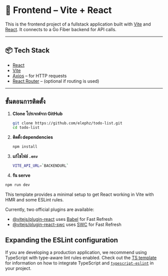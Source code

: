 # 🎨 Frontend – Vite + React

This is the frontend project of a fullstack application built with [Vite](https://vitejs.dev/) and [React](https://reactjs.org/). It connects to a Go Fiber backend for API calls.

---

## 📦 Tech Stack

- [React](https://reactjs.org/)
- [Vite](https://vitejs.dev/)
- [Axios](https://axios-http.com/) – for HTTP requests
- [React Router](https://reactrouter.com/) – (optional if routing is used)

---

## ขั้นตอนการติดตั้ง
1. **Clone โปรเจกต์จาก GitHub**

   ```bash
   git clone https://github.com/elephz/todo-list.git
   cd todo-list
   ```

2. **ติดตั้ง dependencies**

   ```bash
   npm install
   ```

3. **แก้ไขไฟล์ `.env`**

   ```bash
   VITE_API_URL=`BACKENDURL`
   ```

34. **รัน serve**
   ```bash
   npm run dev
   ```

This template provides a minimal setup to get React working in Vite with HMR and some ESLint rules.

Currently, two official plugins are available:

- [@vitejs/plugin-react](https://github.com/vitejs/vite-plugin-react/blob/main/packages/plugin-react) uses [Babel](https://babeljs.io/) for Fast Refresh
- [@vitejs/plugin-react-swc](https://github.com/vitejs/vite-plugin-react/blob/main/packages/plugin-react-swc) uses [SWC](https://swc.rs/) for Fast Refresh

## Expanding the ESLint configuration

If you are developing a production application, we recommend using TypeScript with type-aware lint rules enabled. Check out the [TS template](https://github.com/vitejs/vite/tree/main/packages/create-vite/template-react-ts) for information on how to integrate TypeScript and [`typescript-eslint`](https://typescript-eslint.io) in your project.
